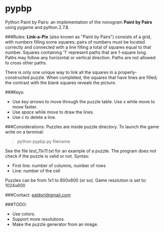 pypbp
=====
Python Paint by Pairs: an implementation of the nonogram **Paint by Pairs** using pygame and python 2.7.8.

###Rules:
**Link-a-Pix** (also known as "Paint by Pairs") consists of a grid, with numbers filling some squares; pairs of numbers must be located correctly and connected with a line filling a total of squares equal to that number. Squares containing '1' represent paths that are 1-square long. Paths may follow any horizontal or vertical direction. Paths are not allowed to cross other paths.

There is only one unique way to link all the squares in a properly-constructed puzzle. When completed, the squares that have lines are filled; the contrast with the blank squares reveals the picture.

###Keys:
* Use *key arrows* to move through the puzzle table. Use *x* while move to move faster.
* Use *space* while move to draw the lines.
* Use *c* to delete a line.

###Considerations:
Puzzles are inside puzzle directory. To launch the game write on a terminal: 
> python pypbp.py filename

See the file *test_11x11.txt* for an example of a puzzle. The program does not check if the puzzle is valid or not. Syntax: 
* First line: number of columns, number of rows
* Line: number of the cell


Puzzles can be from 1x1 to 800x800 (or so).
Game resolution is set to: 1024x600

###Contact:
ealdorj@gmail.com

###TODO:
* Use colors.
* Support more resolutions.
* Make the puzzle generator from an image.
